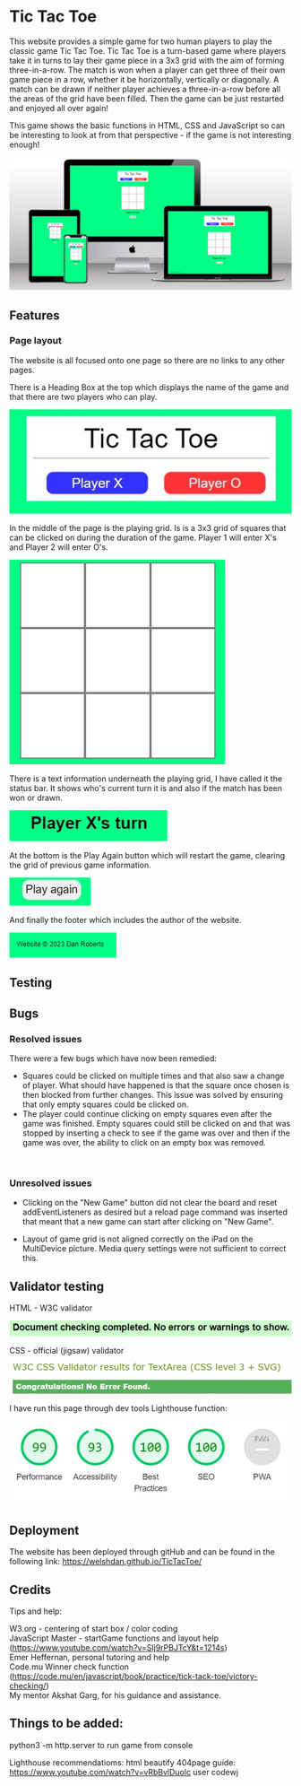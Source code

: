 # Tic Tac Toe

This website provides a simple game for two human players to play the classic game Tic Tac Toe. Tic Tac Toe is a turn-based game where players take it in turns to lay their game piece in a 3x3 grid with the aim of forming three-in-a-row. The match is won when a player can get three of their own game piece in a row, whether it be horizontally, vertically or diagonally. A match can be drawn if neither player achieves a three-in-a-row before all the areas of the grid have been filled. Then the game can be just restarted and enjoyed all over again!

This game shows the basic functions in HTML, CSS and JavaScript so can be interesting to look at from that perspective - if the game is not interesting enough!

![Screenshot](assets/images/multidevice.jpg)

## Features


### Page layout


The website is all focused onto one page so there are no links to any other pages.

There is a Heading Box at the top which displays the name of the game and that there are two players who can play.

![Screenshot](assets/images/pagelayout1.jpg)

In the middle of the page is the playing grid. Is is a 3x3 grid of squares that can be clicked on during the duration of the game. Player 1 will enter X's and Player 2 will enter O's.

![Screenshot](assets/images/pagelayout2.jpg)

There is a text information underneath the playing grid, I have called it the status bar. It shows who's current turn it is and also if the match has been won or drawn.

![Screenshot](assets/images/pagelayout3.jpg)

At the bottom is the Play Again button which will restart the game, clearing the grid of previous game information.

![Screenshot](assets/images/pagelayout4.jpg)

And finally the footer which includes the author of the website.

![Screenshot](assets/images/pagelayout5.jpg)

## Testing




## Bugs

### Resolved issues

There were a few bugs which have now been remedied:
 - Squares could be clicked on multiple times and that also saw a change of player. What should have happened is that the square once chosen is then blocked from further changes. This issue was solved by ensuring that only empty squares could be clicked on.<br>
 - The player could continue clicking on empty squares even after the game was finished. Empty squares could still be clicked on and that was stopped by inserting a check to see if the game was over and then if the game was over, the ability to click on an empty box was removed.
 <br>

### Unresolved issues

- Clicking on the "New Game" button did not clear the board and reset addEventListeners as desired but a reload page command was inserted that meant that a new game can start after clicking on "New Game".<br>

- Layout of game grid is not aligned correctly on the iPad on the MultiDevice picture. Media query settings were not sufficient to correct this.<br>


## Validator testing

HTML - W3C validator

![Screenshot](assets/images/w3validator.jpg)

CSS - official (jigsaw) validator

![Screenshot](assets/images/w3CSS.jpg)

I have run this page through dev tools Lighthouse function:

![Screenshot](assets/images/lighthouse.jpg)

## Deployment

The website has been deployed through gitHub and can be found in the following link:
https://welshdan.github.io/TicTacToe/

## Credits

Tips and help:

W3.org - centering of start box / color coding<br>
JavaScript Master - startGame functions and layout help (https://www.youtube.com/watch?v=Slj9rPBJTcY&t=1214s)<br>
Emer Heffernan, personal tutoring and help<br>
Code.mu Winner check function (https://code.mu/en/javascript/book/practice/tick-tack-toe/victory-checking/)<br>
My mentor Akshat Garg, for his guidance and assistance.<br>


## Things to be added:

python3 -m http.server to run game from console

Lighthouse recommendatioms:
html beautify
404page guide: https://www.youtube.com/watch?v=vRbBvlDuolc user codewj
